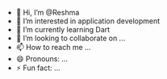 - 👋 Hi, I’m @Reshma
- 👀 I’m interested in application development 
- 🌱 I’m currently learning Dart
- 💞️ I’m looking to collaborate on ...
- 📫 How to reach me ...
- 😄 Pronouns: ...
- ⚡ Fun fact: ...

<!---
Reshma-Neria/Reshma-Neria is a ✨ special ✨ repository because its `README.md` (this file) appears on your GitHub profile.
You can click the Preview link to take a look at your changes.
--->
